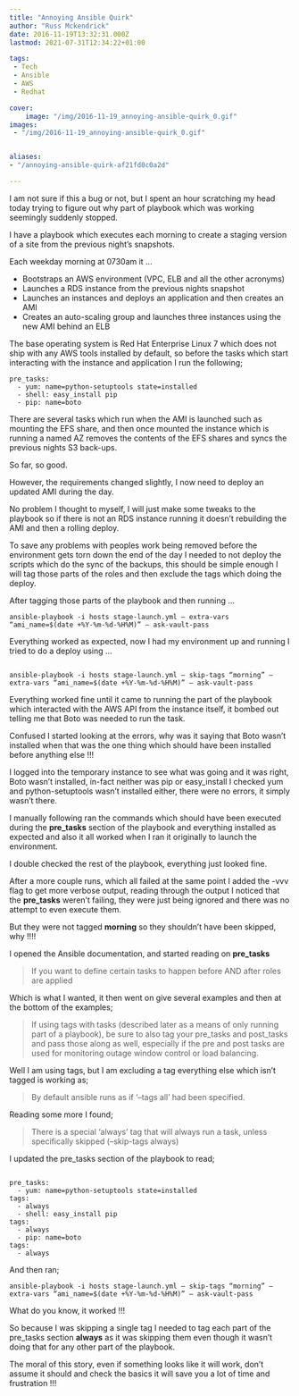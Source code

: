 ```yaml
---
title: "Annoying Ansible Quirk"
author: "Russ Mckendrick"
date: 2016-11-19T13:32:31.000Z
lastmod: 2021-07-31T12:34:22+01:00

tags:
 - Tech
 - Ansible
 - AWS
 - Redhat

cover:
    image: "/img/2016-11-19_annoying-ansible-quirk_0.gif" 
images:
 - "/img/2016-11-19_annoying-ansible-quirk_0.gif"


aliases:
- "/annoying-ansible-quirk-af21fd0c0a2d"

---
```


I am not sure if this a bug or not, but I spent an hour scratching my head today trying to figure out why part of playbook which was working seemingly suddenly stopped.

I have a playbook which executes each morning to create a staging version of a site from the previous night’s snapshots.

Each weekday morning at 0730am it …

- Bootstraps an AWS environment (VPC, ELB and all the other acronyms)
- Launches a RDS instance from the previous nights snapshot
- Launches an instances and deploys an application and then creates an AMI
- Creates an auto-scaling group and launches three instances using the new AMI behind an ELB

The base operating system is Red Hat Enterprise Linux 7 which does not ship with any AWS tools installed by default, so before the tasks which start interacting with the instance and application I run the following;

```
pre_tasks:
  - yum: name=python-setuptools state=installed
  - shell: easy_install pip
  - pip: name=boto
```

There are several tasks which run when the AMI is launched such as mounting the EFS share, and then once mounted the instance which is running a named AZ removes the contents of the EFS shares and syncs the previous nights S3 back-ups.

So far, so good.

However, the requirements changed slightly, I now need to deploy an updated AMI during the day.

No problem I thought to myself, I will just make some tweaks to the playbook so if there is not an RDS instance running it doesn’t rebuilding the AMI and then a rolling deploy.

To save any problems with peoples work being removed before the environment gets torn down the end of the day I needed to not deploy the scripts which do the sync of the backups, this should be simple enough I will tag those parts of the roles and then exclude the tags which doing the deploy.

After tagging those parts of the playbook and then running …

```
ansible-playbook -i hosts stage-launch.yml — extra-vars “ami_name=$(date +%Y-%m-%d-%H%M)” — ask-vault-pass
```

Everything worked as expected, now I had my environment up and running I tried to do a deploy using …

```

ansible-playbook -i hosts stage-launch.yml — skip-tags “morning” — extra-vars “ami_name=$(date +%Y-%m-%d-%H%M)” — ask-vault-pass
```

Everything worked fine until it came to running the part of the playbook which interacted with the AWS API from the instance itself, it bombed out telling me that Boto was needed to run the task.

Confused I started looking at the errors, why was it saying that Boto wasn’t installed when that was the one thing which should have been installed before anything else !!!

I logged into the temporary instance to see what was going and it was right, Boto wasn’t installed, in-fact neither was pip or easy_install I checked yum and python-setuptools wasn’t installed either, there were no errors, it simply wasn’t there.

I manually following ran the commands which should have been executed during the **pre_tasks** section of the playbook and everything installed as expected and also it all worked when I ran it originally to launch the environment.

I double checked the rest of the playbook, everything just looked fine.

After a more couple runs, which all failed at the same point I added the -vvv flag to get more verbose output, reading through the output I noticed that the **pre_tasks** weren’t failing, they were just being ignored and there was no attempt to even execute them.

But they were not tagged **morning** so they shouldn’t have been skipped, why !!!!

I opened the Ansible documentation, and started reading on **pre_tasks**

> If you want to define certain tasks to happen before AND after roles are applied

Which is what I wanted, it then went on give several examples and then at the bottom of the examples;

> If using tags with tasks (described later as a means of only running part of a playbook), be sure to also tag your pre_tasks and post_tasks and pass those along as well, especially if the pre and post tasks are used for monitoring outage window control or load balancing.

Well I am using tags, but I am excluding a tag everything else which isn’t tagged is working as;

> By default ansible runs as if ‘–tags all’ had been specified.

Reading some more I found;

> There is a special ‘always’ tag that will always run a task, unless specifically skipped (–skip-tags always)

I updated the pre_tasks section of the playbook to read;

```

pre_tasks:
  - yum: name=python-setuptools state=installed
tags:
  - always
  - shell: easy_install pip
tags:
  - always
  - pip: name=boto
tags:
  - always
```

And then ran;

```
ansible-playbook -i hosts stage-launch.yml — skip-tags “morning” — extra-vars “ami_name=$(date +%Y-%m-%d-%H%M)” — ask-vault-pass
```

What do you know, it worked !!!

So because I was skipping a single tag I needed to tag each part of the pre_tasks section **always** as it was skipping them even though it wasn’t doing that for any other part of the playbook.

The moral of this story, even if something looks like it will work, don’t assume it should and check the basics it will save you a lot of time and frustration !!!